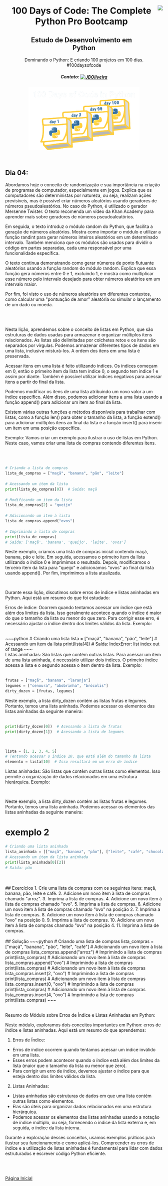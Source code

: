 <div align="center">
<a href="https://github.com/oliveiradg" target="_blank"><img align="right" height="100" src="https://cdn.jsdelivr.net/gh/devicons/devicon/icons/python/python-original-wordmark.svg" /></a>




<h1>100 Days of Code: The Complete Python Pro Bootcamp</h1>

<h2>Estudo de Desenvolvimento em <br> Python</h2>

<p>Dominando o Python: E criando 100 projetos em 100 dias. 
<br>
#100daysofcode

##### Contato: <a href="https://www.linkedin.com/in/joaooliveiradg/" target="blank"><img align="center" src="https://cdn.jsdelivr.net/npm/simple-icons@3.0.1/icons/linkedin.svg" alt="JBOliveira" height="20" width="20" /></a> 

  
</p>




<div align= "center">



<a href="https://github.com/oliveiradg" target="_blank"><img align="center" height="200" src="../images/100daysPython-removebg.png" /></a>
</div>
<br>

</div>
</div>

## Dia 04:

Abordamos hoje o conceito de randomização e sua importância na criação de programas de computador, especialmente em jogos. Explica que os computadores são deterministas por natureza, ou seja, realizam ações previsíveis, mas é possível criar números aleatórios usando geradores de números pseudoaleatórios. No caso do Python, é utilizado o gerador Mersenne Twister. O texto recomenda um vídeo da Khan Academy para aprender mais sobre geradores de números pseudoaleatórios.

Em seguida, o texto introduz o módulo random do Python, que facilita a geração de números aleatórios. Mostra como importar o módulo e utilizar a função randint para gerar números inteiros aleatórios em um determinado intervalo. Também menciona que os módulos são usados para dividir o código em partes separadas, cada uma responsável por uma funcionalidade específica.

O texto continua demonstrando como gerar números de ponto flutuante aleatórios usando a função random do módulo random. Explica que essa função gera números entre 0 e 1, excluindo 1, e mostra como multiplicar esse número pelo intervalo desejado para obter números aleatórios em um intervalo maior.

Por fim, foi visto o uso de números aleatórios em diferentes contextos, como calcular uma "pontuação de amor" aleatória ou simular o lançamento de um dado ou moeda.

<br>
<br>

Nesta lição, aprendemos sobre o conceito de listas em Python, que são estruturas de dados usadas para armazenar e organizar múltiplos itens relacionados. As listas são delimitadas por colchetes retos e os itens são separados por vírgulas. Podemos armazenar diferentes tipos de dados em uma lista, inclusive misturá-los. A ordem dos itens em uma lista é preservada.

Acessar itens em uma lista é feito utilizando índices. Os índices começam em 0, então o primeiro item da lista tem índice 0, o segundo tem índice 1 e assim por diante. Também é possível utilizar índices negativos para acessar itens a partir do final da lista.

Podemos modificar os itens de uma lista atribuindo um novo valor a um índice específico. Além disso, podemos adicionar itens a uma lista usando a função append() para adicionar um item ao final da lista.

Existem várias outras funções e métodos disponíveis para trabalhar com listas, como a função len() para obter o tamanho da lista, a função extend() para adicionar múltiplos itens ao final da lista e a função insert() para inserir um item em uma posição específica.

Exemplo:
Vamos criar um exemplo para ilustrar o uso de listas em Python. Neste caso, vamos criar uma lista de compras contendo diferentes itens.

<br>

~~~python

# Criando a lista de compras
lista_de_compras = ["maçã", "banana", "pão", "leite"]

# Acessando um item da lista
print(lista_de_compras[0])  # Saída: maçã

# Modificando um item da lista
lista_de_compras[2] = "queijo"

# Adicionando um item à lista
lista_de_compras.append("ovos")

# Imprimindo a lista de compras
print(lista_de_compras)
# Saída: ['maçã', 'banana', 'queijo', 'leite', 'ovos']

~~~

Neste exemplo, criamos uma lista de compras inicial contendo maçã, banana, pão e leite. Em seguida, acessamos o primeiro item da lista utilizando o índice 0 e imprimimos o resultado. Depois, modificamos o terceiro item da lista para "queijo" e adicionamos "ovos" ao final da lista usando append(). Por fim, imprimimos a lista atualizada.

<br>

Durante essa lição, discutimos sobre erros de índice e listas aninhadas em Python. Aqui está um resumo do que foi estudado:

Erros de índice: Ocorrem quando tentamos acessar um índice que está além dos limites da lista. Isso geralmente acontece quando o índice é maior do que o tamanho da lista ou menor do que zero. Para corrigir esse erro, é necessário ajustar o índice dentro dos limites válidos da lista.
Exemplo:

<br>
~~~python
# Criando uma lista
lista = ["maçã", "banana", "pão", "leite"]
# Acessando um item da lista
print(lista[4])
# Saída: IndexError: list index out of range
~~~
<br>
Listas aninhadas: São listas que contêm outras listas. Para acessar um item de uma lista aninhada, é necessário utilizar dois índices. O primeiro índice acessa a lista e o segundo acessa o item dentro da
lista.
Exemplo:

~~~python

frutas = ["maçã", "banana", "laranja"]
legumes = ["cenoura", "abobrinha", "brócolis"]
dirty_dozen = [frutas, legumes]

~~~

Neste exemplo, a lista dirty_dozen contém as listas frutas e legumes. Portanto, temos uma lista aninhada. Podemos acessar os elementos das listas aninhadas da seguinte maneira:

~~~python

print(dirty_dozen[0])  # Acessando a lista de frutas
print(dirty_dozen[1])  # Acessando a lista de legumes

~~~


<br>

~~~python
lista = [1, 2, 3, 4, 5]
# Tentando acessar o índice 10, que está além do tamanho da lista
elemento = lista[10]  # Isso resultará em um erro de índice

~~~

Listas aninhadas: São listas que contêm outras listas como elementos. Isso permite a organização de dados relacionados em uma estrutura hierárquica.
Exemplo:



<br>

Neste exemplo, a lista dirty_dozen contém as listas frutas e legumes. Portanto, temos uma lista aninhada. Podemos acessar os elementos das listas aninhadas da seguinte maneira:


# exemplo 2
~~~python
# Criando uma lista aninhada
lista_aninhada = [["maçã", "banana", "pão"], ["leite", "café", "chocolate"]]
# Acessando um item da lista aninhada
print(lista_aninhada[0][2])
# Saída: pão
~~~
<br>
<br>
## Exercícios
1. Crie uma lista de compras com os seguintes itens: maçã, banana, pão, leite e café.
2. Adicione um novo item à lista de compras chamado "arroz".
3. Imprima a lista de compras.
4. Adicione um novo item à lista de compras chamado "ovo".
5. Imprima a lista de compras.
6. Adicione um novo item à lista de compras chamado "ovo" na posição 2.
7. Imprima a lista de compras.
8. Adicione um novo item à lista de compras chamado "ovo" na posição 0.
9. Imprima a lista de compras.
10. Adicione um novo item à lista de compras chamado "ovo" na posição 4.
11. Imprima a lista de compras.

<br>
<br>
## Solução
~~~python
# Criando uma lista de compras
lista_compras = ["maçã", "banana", "pão", "leite", "café"]
# Adicionando um novo item à lista de compras
lista_compras.append("arroz")
# Imprimindo a lista de compras
print(lista_compras)
# Adicionando um novo item à lista de compras
lista_compras.append("ovo")
# Imprimindo a lista de compras
print(lista_compras)
# Adicionando um novo item à lista de compras
lista_compras.insert(2, "ovo")
# Imprimindo a lista de compras
print(lista_compras)
# Adicionando um novo item à lista de compras
lista_compras.insert(0, "ovo")
# Imprimindo a lista de compras
print(lista_compras)
# Adicionando um novo item à lista de compras
lista_compras.insert(4, "ovo")
# Imprimindo a lista de compras
print(lista_compras)
~~~
<br>
<br>


Resumo do Módulo sobre Erros de Índice e Listas Aninhadas em Python:

Neste módulo, exploramos dois conceitos importantes em Python: erros de índice e listas aninhadas. Aqui está um resumo do que aprendemos:

1. Erros de Índice:
- Erros de índice ocorrem quando tentamos acessar um índice inválido em uma lista.
- Esses erros podem acontecer quando o índice está além dos limites da lista (maior que o tamanho da lista ou menor que zero).
- Para corrigir um erro de índice, devemos ajustar o índice para que esteja dentro dos limites válidos da lista.

2. Listas Aninhadas:
- Listas aninhadas são estruturas de dados em que uma lista contém outras listas como elementos.
- Elas são úteis para organizar dados relacionados em uma estrutura hierárquica.
- Podemos acessar os elementos das listas aninhadas usando a notação de índice múltiplo, ou seja, fornecendo o índice da lista externa e, em seguida, o índice da lista interna.

Durante a exploração desses conceitos, usamos exemplos práticos para ilustrar seu funcionamento e como aplicá-los. Compreender os erros de índice e a utilização de listas aninhadas é fundamental para lidar com dados estruturados e escrever código Python eficiente.

 



<br>
<br>

<a href="../readme.md">Página Inicial</a> 


